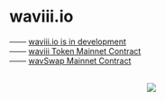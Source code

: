 # waviii.io
─── [waviii.io is in development](https://waviii.herokuapp.com/)<br />
─── [waviii Token Mainnet Contract](https://etherscan.io/token/0x9cc6754d16b98a32ec9137df6453ba84597b9965)<br />
─── [wavSwap Mainnet Contract](https://etherscan.io/address/0x38abf018ea2f8066813c376a197b6df0349d86c5) <br /><br />

<p align="center">
  <img src="https://github.com/luc1dLife/waviii.io/blob/master/src/assets/img/Sell_waviii.gif">
</p>
